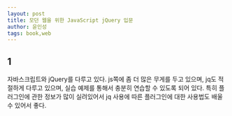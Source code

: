 ```yaml
---
layout: post
title: 모던 웹을 위한 JavaScript jQuery 입문
author: 윤인성
tags: book,web
---
```


## 1
자바스크립트와 jQuery를 다루고 있다. js쪽에 좀 더 많은 무게를 두고 있으며, jq도 적절하게 다루고 있으며, 실습 예제를 통해서 충분히 연습할 수 있도록 되어 있다. 특히 플러그인에 관한 정보가 많이 실려있어서 jq 사용에 따른 플러그인에 대한 사용법도 배울 수 있어서 좋다.